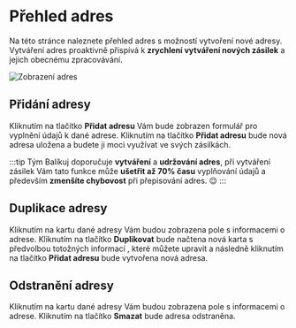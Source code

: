 ﻿---
sidebar_position: 1
---

# Přehled adres

Na této stránce naleznete přehled adres s možností vytvoření nové adresy. Vytváření adres proaktivně přispívá k **zrychlení vytváření nových zásilek** a jejich obecnému zpracovávání.

![Zobrazení adres](/img/settings/application/address-overview.png)

## Přidání adresy
Kliknutím na tlačítko **Přidat adresu** Vám bude zobrazen formulář pro vyplnění údajů k dané adrese. Kliknutím na tlačítko **Přidat adresu** bude nová adresa uložena a budete ji moci využívat ve svých zásilkách.

:::tip
	Tým Balíkuj doporučuje **vytváření** a **udržování adres**, při vytváření zásilek Vám tato funkce může **ušetřit až 70% času** vyplňování údajů a především **zmenšíte chybovost** při přepisování adres. :relieved:
:::
## Duplikace adresy
Kliknutím na kartu dané adresy Vám budou zobrazena pole s informacemi o adrese. Kliknutím na tlačítko **Duplikovat** bude načtena nová karta s předvolbou totožných informací
, které můžete upravit a následně kliknutím na tlačítko **Přidat adresu** bude vytvořena nová adresa.

## Odstranění adresy
Kliknutím na kartu dané adresy Vám budou zobrazena pole s informacemi o adrese. Kliknutím na tlačítko **Smazat** bude adresa odstraněna.



